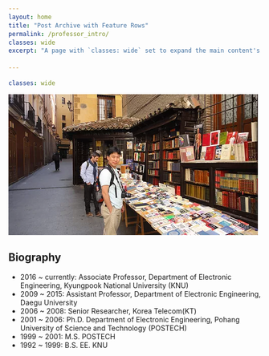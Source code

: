 ```yaml
---
layout: home
title: "Post Archive with Feature Rows"
permalink: /professor_intro/
classes: wide
excerpt: "A page with `classes: wide` set to expand the main content's width."

---
```


```yaml
classes: wide
```

<img src="/assets/images/professor.jpg">

## Biography

* 2016 ~ currently: Associate Professor, Department of Electronic Engineering, Kyungpook National University (KNU)
* 2009 ~ 2015: Assistant Professor, Department of Electronic Engineering, Daegu University
* 2006 ~ 2008: Senior Researcher, Korea Telecom(KT)
* 2001 ~ 2006: Ph.D. Department of Electronic Engineering, Pohang University of Science and Technology (POSTECH)
* 1999 ~ 2001: M.S. POSTECH
* 1992 ~ 1999: B.S. EE. KNU
